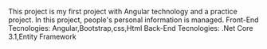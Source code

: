 This project is my first project with Angular technology and a practice project.
In this project, people's personal information is managed.
Front-End Tecnologies: Angular,Bootstrap,css,Html
Back-End Tecnologies: .Net Core 3.1,Entity Framework

